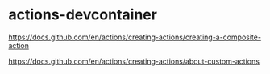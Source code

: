 # actions-devcontainer

https://docs.github.com/en/actions/creating-actions/creating-a-composite-action

https://docs.github.com/en/actions/creating-actions/about-custom-actions

